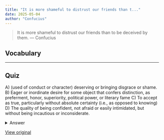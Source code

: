 ```yaml
---
title: "It is more shameful to distrust our friends than t..."
date: 2025-05-04
author: "Confucius"
---
```


> It is more shameful to distrust our friends than to be deceived by them.
> — Confucius

## Vocabulary
****  


## Quiz
A) (used of conduct or character) deserving or bringing disgrace or shame.
B) Eager or inordinate desire for some object that confers distinction, as preferment, honor, superiority, political power, or literary fame
C) To accept as true, particularly without absolute certainty (i.e., as opposed to knowing)
D) The quality of being confident, not afraid or easily intimidated, but without being incautious or inconsiderate.

<details>
<summary>Answer</summary>
A) (used of conduct or character) deserving or bringing disgrace or shame.
</details>

[View original](https://t.me/c/2696929880/141)
